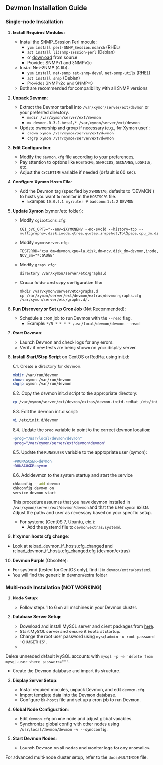 <!DOCTYPE markdown>
## Devmon Installation Guide

### Single-node Installation

1. **Install Required Modules**:
   - Install the SNMP_Session Perl module:
     - `yum install perl-SNMP_Session.noarch` (RHEL)
     - `apt install libsnmp-session-perl` (Debian)
     - or [download](https://github.com/sleinen/snmp-session) from source
     - Provides SNMPv1 and SNMPv2c
   - Install Net-SNMP (C lib):
     - `yum install net-snmp net-snmp-devel net-snmp-utils` (RHEL)
     - `apt install snmp` (Debian)
     - Provides SNMPv2c and SNMPv3
   - Both are recommended for compatibility with all SNMP versions.

2. **Unpack Devmon**:
   - Extract the Devmon tarball into `/var/xymon/server/ext/devmon` or your preferred directory.
     - `mkdir /var/xymon/server/ext/devmon`
     - `mv devmon-0.3.1-beta1/* /var/xymon/server/ext/devmon`
   - Update ownership and group if necessary (e.g., for Xymon user):
     - `chown xymon /var/xymon/server/ext/devmon`
     - `chgrp xymon /var/xymon/server/ext/devmon`

3. **Edit Configuration**:
   - Modify the `devmon.cfg` file according to your preferences.
   - Pay attention to options like `HOSTSCFG`, `SNMPCIDS`, `SECNAMES`, `LOGFILE`, etc.
   - Adjust the `CYCLETIME` variable if needed (default is 60 sec).

4. **Configure Xymon Hosts File**:
   - Add the Devmon tag (specified by `XYMONTAG`, defaults to 'DEVMON') to hosts you want to monitor in the `HOSTSCFG` file.
     - Example: `10.0.0.1 myrouter # badconn:1:1:2 DEVMON`

5. **Update Xymon** (xymon/etc folder):

   - Modify `cgioptions.cfg`:
     ```
     CGI_SVC_OPTS="--env=$XYMONENV --no-svcid --history=top --multigraphs=,disk,inode,qtree,quotas,snapshot,TblSpace,cpu_dm,disk_dm,mem_dm,if_col,if_dsc,if_err,if_load,fans,temp"
     ```

   - Modify `xymonserver.cfg`:
     ```
     TEST2RRD="cpu_dm=devmon,cpu=la,disk,dm=ncv,disk_dm=devmon,inode,qtree,memory,mem_dm=devmon,$PINGCOLUMN=tcp,http=tcp,dns=tcp,dig=tcp,time=ntpstat,vmstat,iostat,netstat,temperature,apache,bind,sendmail,mailq,nmailq=mailq,socks,bea,iishealth,citrix,bbgen,bbtest,bbproxy,hobbitd,files,procs=processes,ports,clock,lines,deltalines,ops,stats,cifs,JVM,JMS,HitCache,Session,JDBCConn,ExecQueue,JTA,TblSpace,RollBack,MemReq,InvObj,snapmirr,snaplist,snapshot,cpul=devmon,if_col=devmon,if_dsc=devmon,if_err=devmon,if_load=devmon,temp=devmon,paging,mdc,mdchitpct,cics,dsa,getvis,maxuser,nparts,xymongen,xymonnet,xymonproxy,xymond"
     NCV_dm="*:GAUGE"
     ```

   - Modify `graph.cfg`:
     ```
     directory /var/xymon/server/etc/graphs.d
     ```

   - Create folder and copy configuration file:
     ```
     mkdir /var/xymon/server/etc/graphs.d
     cp /var/xymon/server/ext/devmon/extras/devmon-graphs.cfg /var/xymon/server/etc/graphs.d/.
     ```

6. **Run Discovery or Set up Cron Job** (Not Recommended):
   - Schedule a cron job to run Devmon with the `--read` flag.
     - Example: `*/5 * * * * /usr/local/devmon/devmon --read`

7. **Start Devmon**:
   - Launch Devmon and check logs for any errors.
   - Verify if new tests are being shown on your display server.

8. **Install Start/Stop Script** on CentOS or RedHat using init.d:

    8.1. Create a directory for devmon:

    ```bash
    mkdir /var/run/devmon
    chown xymon /var/run/devmon
    chgrp xymon /var/run/devmon
    ```

    8.2. Copy the devmon init.d script to the appropriate directory:

    ```bash
    cp /var/xymon/server/ext/devmon/extras/devmon.initd.redhat /etc/init.d/devmon
    ```

    8.3. Edit the devmon init.d script:

    ```bash
    vi /etc/init.d/devmon
    ```

    8.4. Update the `prog` variable to point to the correct devmon location:

    ```diff
    -prog="/usr/local/devmon/devmon"
    +prog="/var/xymon/server/ext/devmon/devmon"
    ```

    8.5. Update the `RUNASUSER` variable to the appropriate user (xymon):

    ```diff
    -#RUNASUSER=devmon
    +RUNASUSER=xymon
    ```

    8.6. Add devmon to the system startup and start the service:

    ```bash
    chkconfig --add devmon
    chkconfig devmon on
    service devmon start
    ```

    This procedure assumes that you have devmon installed in `/var/xymon/server/ext/devmon/devmon` and that the user `xymon` exists. Adjust the paths and user as necessary based on your specific setup.

   - For systemd (CentOS 7, Ubuntu, etc.):
     - Add the systemd file to `devmon/extras/systemd`.

8. **If xymon hosts.cfg change**:
  - Look at reload_devmon_if_hosts.cfg_changed and reload_devmon_if_hosts.cfg_changed.cfg (devmon/extras)

10. **Devmon Purple** (Obsolete):
   - For systemd (tested for CentOS only), find it in `devmon/extra/systemd`.
   - You will find the generic in devmon/extra folder 

### Multi-node Installation (NOT WORKING)

1. **Node Setup**:
   - Follow steps 1 to 6 on all machines in your Devmon cluster.

2. **Database Server Setup**:
   - Download and install MySQL server and client packages from [here](http://dev.mysql.com/downloads/).
   - Start MySQL server and ensure it boots at startup.
   - Change the root user password using `mysqladmin -u root password 'CHANGETHIS'`.
   -

 Delete unneeded default MySQL accounts with `mysql -p -e 'delete from mysql.user where password=""'`.
   - Create the Devmon database and import its structure.

3. **Display Server Setup**:
   - Install required modules, unpack Devmon, and edit `devmon.cfg`.
   - Import template data into the Devmon database.
   - Configure `bb-hosts` file and set up a cron job to run Devmon.
  
4. **Global Node Configuration**:
   - Edit `devmon.cfg` on one node and adjust global variables.
   - Synchronize global config with other nodes using `/usr/local/devmon/devmon -v --syncconfig`.
  
5. **Start Devmon Nodes**:
   - Launch Devmon on all nodes and monitor logs for any anomalies.

For advanced multi-node cluster setup, refer to the `docs/MULTINODE` file.
```
